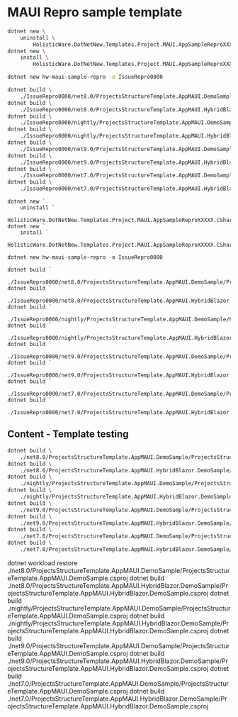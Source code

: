 # MAUI Repro sample template

```bash
dotnet new \
    uninstall \
        HolisticWare.DotNetNew.Templates.Project.MAUI.AppSampleReproXXXXX.CSharp
dotnet new \
    install \
        HolisticWare.DotNetNew.Templates.Project.MAUI.AppSampleReproXXXXX.CSharp
```

```bash
dotnet new hw-maui-sample-repro -o IssueRepro0000
```

```bash
dotnet build \
    ./IssueRepro0000/net8.0/ProjectsStructureTemplate.AppMAUI.DemoSample/ProjectsStructureTemplate.AppMAUI.DemoSample.csproj
dotnet build \
    ./IssueRepro0000/net8.0/ProjectsStructureTemplate.AppMAUI.HybridBlazor.DemoSample/ProjectsStructureTemplate.AppMAUI.HybridBlazor.DemoSample.csproj
dotnet build \
    ./IssueRepro0000/nightly/ProjectsStructureTemplate.AppMAUI.DemoSample/ProjectsStructureTemplate.AppMAUI.DemoSample.csproj
dotnet build \
    ./IssueRepro0000/nightly/ProjectsStructureTemplate.AppMAUI.HybridBlazor.DemoSample/ProjectsStructureTemplate.AppMAUI.HybridBlazor.DemoSample.csproj
dotnet build \
    ./IssueRepro0000/net9.0/ProjectsStructureTemplate.AppMAUI.DemoSample/ProjectsStructureTemplate.AppMAUI.DemoSample.csproj
dotnet build \
    ./IssueRepro0000/net9.0/ProjectsStructureTemplate.AppMAUI.HybridBlazor.DemoSample/ProjectsStructureTemplate.AppMAUI.HybridBlazor.DemoSample.csproj
dotnet build \
    ./IssueRepro0000/net7.0/ProjectsStructureTemplate.AppMAUI.DemoSample/ProjectsStructureTemplate.AppMAUI.DemoSample.csproj
dotnet build \
    ./IssueRepro0000/net7.0/ProjectsStructureTemplate.AppMAUI.HybridBlazor.DemoSample/ProjectsStructureTemplate.AppMAUI.HybridBlazor.DemoSample.csproj
```



```pwsh
dotnet new `
    uninstall `
        HolisticWare.DotNetNew.Templates.Project.MAUI.AppSampleReproXXXXX.CSharp
dotnet new `
    install `
        HolisticWare.DotNetNew.Templates.Project.MAUI.AppSampleReproXXXXX.CSharp
```

```pwsh
dotnet new hw-maui-sample-repro -o IssueRepro0000
```

```pwsh
dotnet build `
    ./IssueRepro0000/net8.0/ProjectsStructureTemplate.AppMAUI.DemoSample/ProjectsStructureTemplate.AppMAUI.DemoSample.csproj
dotnet build `
    ./IssueRepro0000/net8.0/ProjectsStructureTemplate.AppMAUI.HybridBlazor.DemoSample/ProjectsStructureTemplate.AppMAUI.HybridBlazor.DemoSample.csproj
dotnet build `
    ./IssueRepro0000/nightly/ProjectsStructureTemplate.AppMAUI.DemoSample/ProjectsStructureTemplate.AppMAUI.DemoSample.csproj
dotnet build `
    ./IssueRepro0000/nightly/ProjectsStructureTemplate.AppMAUI.HybridBlazor.DemoSample/ProjectsStructureTemplate.AppMAUI.HybridBlazor.DemoSample.csproj
dotnet build `
    ./IssueRepro0000/net9.0/ProjectsStructureTemplate.AppMAUI.DemoSample/ProjectsStructureTemplate.AppMAUI.DemoSample.csproj
dotnet build `
    ./IssueRepro0000/net9.0/ProjectsStructureTemplate.AppMAUI.HybridBlazor.DemoSample/ProjectsStructureTemplate.AppMAUI.HybridBlazor.DemoSample.csproj
dotnet build `
    ./IssueRepro0000/net7.0/ProjectsStructureTemplate.AppMAUI.DemoSample/ProjectsStructureTemplate.AppMAUI.DemoSample.csproj
dotnet build `
    ./IssueRepro0000/net7.0/ProjectsStructureTemplate.AppMAUI.HybridBlazor.DemoSample/ProjectsStructureTemplate.AppMAUI.HybridBlazor.DemoSample.csproj
```


## Content - Template testing

```bash
dotnet build \
    ./net8.0/ProjectsStructureTemplate.AppMAUI.DemoSample/ProjectsStructureTemplate.AppMAUI.DemoSample.csproj
dotnet build \
    ./net8.0/ProjectsStructureTemplate.AppMAUI.HybridBlazor.DemoSample/ProjectsStructureTemplate.AppMAUI.HybridBlazor.DemoSample.csproj
dotnet build \
    ./nightly/ProjectsStructureTemplate.AppMAUI.DemoSample/ProjectsStructureTemplate.AppMAUI.DemoSample.csproj
dotnet build \
    ./nightly/ProjectsStructureTemplate.AppMAUI.HybridBlazor.DemoSample/ProjectsStructureTemplate.AppMAUI.HybridBlazor.DemoSample.csproj
dotnet build \
    ./net9.0/ProjectsStructureTemplate.AppMAUI.DemoSample/ProjectsStructureTemplate.AppMAUI.DemoSample.csproj
dotnet build \
    ./net9.0/ProjectsStructureTemplate.AppMAUI.HybridBlazor.DemoSample/ProjectsStructureTemplate.AppMAUI.HybridBlazor.DemoSample.csproj
dotnet build \
    ./net7.0/ProjectsStructureTemplate.AppMAUI.DemoSample/ProjectsStructureTemplate.AppMAUI.DemoSample.csproj
dotnet build \
    ./net7.0/ProjectsStructureTemplate.AppMAUI.HybridBlazor.DemoSample/ProjectsStructureTemplate.AppMAUI.HybridBlazor.DemoSample.csproj
```


dotnet workload restore \
    ./net8.0/ProjectsStructureTemplate.AppMAUI.DemoSample/ProjectsStructureTemplate.AppMAUI.DemoSample.csproj
dotnet build \
    ./net8.0/ProjectsStructureTemplate.AppMAUI.HybridBlazor.DemoSample/ProjectsStructureTemplate.AppMAUI.HybridBlazor.DemoSample.csproj
dotnet build \
    ./nightly/ProjectsStructureTemplate.AppMAUI.DemoSample/ProjectsStructureTemplate.AppMAUI.DemoSample.csproj
dotnet build \
    ./nightly/ProjectsStructureTemplate.AppMAUI.HybridBlazor.DemoSample/ProjectsStructureTemplate.AppMAUI.HybridBlazor.DemoSample.csproj
dotnet build \
    ./net9.0/ProjectsStructureTemplate.AppMAUI.DemoSample/ProjectsStructureTemplate.AppMAUI.DemoSample.csproj
dotnet build \
    ./net9.0/ProjectsStructureTemplate.AppMAUI.HybridBlazor.DemoSample/ProjectsStructureTemplate.AppMAUI.HybridBlazor.DemoSample.csproj
dotnet build \
    ./net7.0/ProjectsStructureTemplate.AppMAUI.DemoSample/ProjectsStructureTemplate.AppMAUI.DemoSample.csproj
dotnet build \
    ./net7.0/ProjectsStructureTemplate.AppMAUI.HybridBlazor.DemoSample/ProjectsStructureTemplate.AppMAUI.HybridBlazor.DemoSample.csproj

